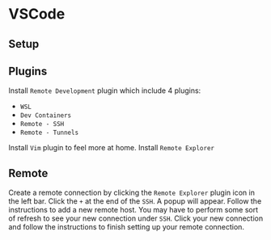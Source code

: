 # VSCode

## Setup

## Plugins

Install `Remote Development` plugin which include 4 plugins:
- `WSL`
- `Dev Containers`
- `Remote - SSH`
- `Remote - Tunnels`

Install `Vim` plugin to feel more at home.
Install `Remote Explorer`

## Remote

Create a remote connection by clicking the `Remote Explorer` plugin icon in the left bar.
Click the `+` at the end of the `SSH`.
A popup will appear.
Follow the instructions to add a new remote host.
You may have to perform some sort of refresh to see your new connection under `SSH`.
Click your new connection and follow the instructions to finish setting up your remote connection.